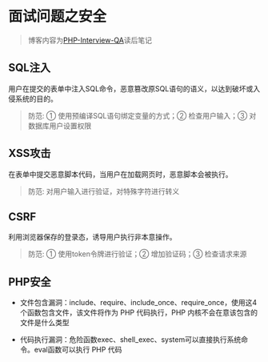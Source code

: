 # 面试问题之安全

<!-- more -->

> 博客内容为[PHP-Interview-QA](https://github.com/colinlet/PHP-Interview-QA)读后笔记

## SQL注入

用户在提交的表单中注入SQL命令，恶意篡改原SQL语句的语义，以达到破坏或入侵系统的目的。

> 防范: ① 使用预编译SQL语句绑定变量的方式；② 检查用户输入；③ 对数据库用户设置权限

## XSS攻击

在表单中提交恶意脚本代码，当用户在加载网页时，恶意脚本会被执行。

> 防范: 对用户输入进行验证，对特殊字符进行转义

## CSRF

利用浏览器保存的登录态，诱导用户执行非本意操作。

> 防范: ① 使用token令牌进行验证；② 增加验证码；③ 检查请求来源

## PHP安全

* 文件包含漏洞：include、require、include_once、require_once，使用这4个函数包含文件，该文件将作为 PHP 代码执行，PHP 内核不会在意该包含的文件是什么类型

* 代码执行漏洞：危险函数exec、shell_exec、system可以直接执行系统命令。eval函数可以执行 PHP 代码